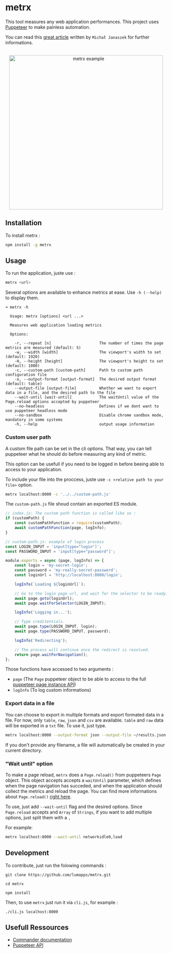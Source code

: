 # metrx

This tool measures any web application performances. This project uses [Puppeteer](https://github.com/GoogleChrome/puppeteer) to make painless automation.

You can read this [great article](https://michaljanaszek.com/blog/test-website-performance-with-puppeteer) written by `Michał Janaszek` for further informations.

<p align="center">
    <br>
        <img width=480 src="https://github.com/lumapps/metrx/blob/master/metrx-example.gif?raw=true" alt="metrx example" />
    <br>
</p>

## Installation

To install metrx :

```bash
npm install -g metrx
```

## Usage

To run the application, juste use :

```bash
metrx <url>
```

Several options are available to enhance metrics at ease. Use `-h (--help)` to display them.

```console
➜ metrx -h

  Usage: metrx [options] <url ...>

  Measures web application loading metrics

  Options:

    -r, --repeat [n]                     The number of times the page metrics are measured (default: 5)
    -w, --width [width]                  The viewport's width to set (default: 1920)
    -H, --height [height]                The viewport's height to set (default: 1080)
    -c, --custom-path [custom-path]      Path to custom path configuration file
    -o, --output-format [output-format]  The desired output format (default: table)
    --output-file [output-file]          Whether we want to export data in a file, and the desired path to the file
    --wait-until [wait-until]            The waitUntil value of the Page.reload options accepted by puppeteer
    --no-headless                        Defines if we dont want to use puppeteer headless mode
    --no-sandbox                         Disable chrome sandbox mode, mandatory in some systems
    -h, --help                           output usage information
```

### Custom user path

A custom file path can be set in the cli options. That way, you can tell puppeteer what he should do before measuring any kind of metric.

This option can be usefull if you need to be logged in before beeing able to access to your application.

To include your file into the proccess, juste use `-c <relative path to your file>` option.

```bash
metrx localhost:8000 -c '../../custom-path.js'
```

The `custom-path.js` file shoud contain an exported ES module.

```javascript
// index.js: The custom path function is called like so :
if (customPath) {
    const customPathFunction = require(customPath);
    await customPathFunction(page, logInfo);
}

// custom-path.js: example of login process
const LOGIN_INPUT = 'input[type="login"]';
const PASSWORD_INPUT = 'input[type="password"]';

module.exports = async (page, logInfo) => {
    const login = 'my-secret-login';
    const password = 'my-really-secret-password';
    const loginUrl = 'http://localhost:8080/login';

    logInfo(`Loading ${loginUrl}`);

    // Go to the login page url, and wait for the selector to be ready.
    await page.goto(loginUrl);
    await page.waitForSelector(LOGIN_INPUT);

    logInfo('Logging in...');

    // Type creditentials.
    await page.type(LOGIN_INPUT, login);
    await page.type(PASSWORD_INPUT, password);

    logInfo('Redirecting');

    // The process will continue once the redirect is resolved.
    return page.waitForNavigation();
};
```

Those functions have accessed to two arguments :

-   `page` (The `Page` puppeteer object to be able to access to the full [puppeteer page instance API](https://github.com/GoogleChrome/puppeteer/blob/master/docs/api.md#class-page))
-   `logInfo` (To log custom informations)

### Export data in a file

You can choose to export in multiple formats and export formated data in a file. For now, only `table`, `raw`, `json` and `csv` are available.
`table` and `raw` data will be exported in a `txt` file. To use it, just type.

```bash
metrx localhost:8000 --output-format json --output-file ~/results.json
```

If you don't provide any filename, a file will automatically be created in your current directory.

### "Wait until" option

To make a page reload, `metrx` does a `Page.reload()` from puppeteers `Page` object. This object accepts accepts a `waitUntil` parameter, which defines when the page navigation has succeded, and when the application should collect the metrics and reload the page. You can find more informations about `Page.reload()` [right here](https://github.com/GoogleChrome/puppeteer/blob/master/docs/api.md#pagereloadoptions).

To use, just add `--wait-until` flag and the desired options. Since `Page.reload` accepts and `Array` of `Strings`, if you want to add multiple options, just split them with a `,`

For example:

```bash
metrx localhost:8000 --wait-until networkidle0,load
```

## Development

To contribute, just run the folowing commands :

```shell
git clone https://github.com/lumapps/metrx.git

cd metrx

npm install
```

Then, to use `metrx` just run it via `cli.js`, for example :

```shell
./cli.js localhost:8000
```

## Usefull Ressources

-   [Commander documentation](https://github.com/tj/commander.js)
-   [Puppeteer API](https://pptr.dev/)
